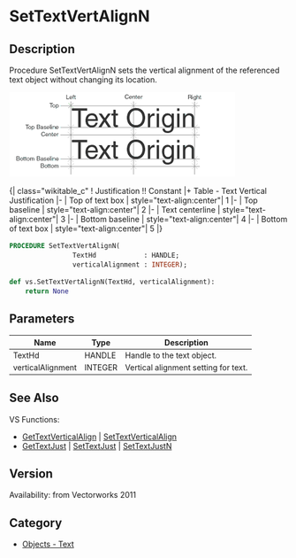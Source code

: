 # SetTextVertAlignN

## Description
Procedure SetTextVertAlignN sets the vertical alignment of the referenced text object without changing its location.

![Text Locus](files/Textlocus.gif)

{| class="wikitable_c"
! Justification !! Constant
|+ Table - Text Vertical Justification
|-
| Top of text box 
| style="text-align:center"| 1
|-
| Top baseline 
| style="text-align:center"| 2
|-
| Text centerline 
| style="text-align:center"| 3
|-
| Bottom baseline 
| style="text-align:center"| 4
|-
| Bottom of text box 
| style="text-align:center"| 5
|}

```pascal
PROCEDURE SetTextVertAlignN(
				TextHd            : HANDLE;
				verticalAlignment : INTEGER);
```

```python
def vs.SetTextVertAlignN(TextHd, verticalAlignment):
    return None
```

## Parameters
|Name|Type|Description|
|---|---|---|
|TextHd|HANDLE|Handle to the text object.|
|verticalAlignment|INTEGER|Vertical alignment setting for text.|

## See Also
VS Functions:
* [GetTextVerticalAlign](GetTextVerticalAlign.md) | [SetTextVerticalAlign](SetTextVerticalAlign.md)
* [GetTextJust](GetTextJust.md) | [SetTextJust](SetTextJust.md) | [SetTextJustN](SetTextJustN.md)

## Version
Availability: from Vectorworks 2011

## Category
* [Objects - Text](../Categories/Objects%20-%20Text.md)
